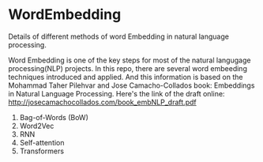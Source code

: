 # WordEmbedding
Details of different methods of word Embedding in natural language processing. 

Word Embedding is one of the key steps for most of the natural langugage processing(NLP) projects. In this repo, there are several word embeeding techniques introduced and applied. 
And this information is based on the Mohammad Taher Pilehvar and Jose Camacho-Collados book: Embeddings in Natural Language Processing. Here's the link of the draft online: http://josecamachocollados.com/book_embNLP_draft.pdf

1. Bag-of-Words (BoW)
2. Word2Vec
3. RNN
4. Self-attention 
5. Transformers
